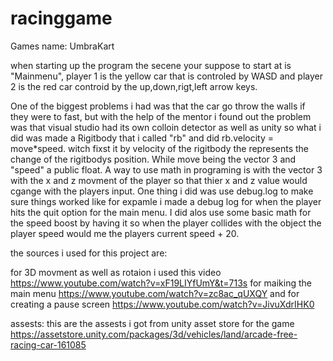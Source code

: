 # racinggame

Games name: UmbraKart 

when starting up the program the secene your suppose to start at is "Mainmenu", player 1 is the yellow car that is controled by WASD and player 2 is the red car controid by the up,down,rigt,left arrow keys. 

One of the biggest problems i had was that the car go throw the walls if they were to fast, but with the help of the mentor i found out the problem was that visual studio had its own colloin detector as well as unity so what i did was made a Rigitbody that i called "rb" and did rb.velocity = move*speed. witch fixst it by velocity of the rigitbody the represents the change of the rigitbodys position. While move being the vector 3 and "speed" a public float. A way to use math in programing is with the vector 3 with the x and z movment of the player so that thier x and z value would cgange with the players input. One thing i did was use debug.log to make sure things worked like for expamle i made a debug log for when the player hits the quit option for the main menu. I did alos use some basic math for the speed boost by having it so when the player collides with the object the player speed would me the players current speed + 20.   

the sources i used for this project are: 

for 3D movment as well as rotaion i used this video https://www.youtube.com/watch?v=xF19LIYfUmY&t=713s 
for maiking the main menu https://www.youtube.com/watch?v=zc8ac_qUXQY
and for creating a pause screen https://www.youtube.com/watch?v=JivuXdrIHK0 

assests: this are the assests i got from unity asset store for the game https://assetstore.unity.com/packages/3d/vehicles/land/arcade-free-racing-car-161085 
